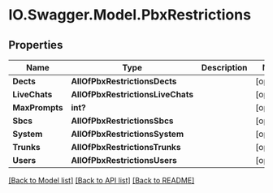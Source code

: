 # IO.Swagger.Model.PbxRestrictions
## Properties

Name | Type | Description | Notes
------------ | ------------- | ------------- | -------------
**Dects** | **AllOfPbxRestrictionsDects** |  | [optional] 
**LiveChats** | **AllOfPbxRestrictionsLiveChats** |  | [optional] 
**MaxPrompts** | **int?** |  | [optional] 
**Sbcs** | **AllOfPbxRestrictionsSbcs** |  | [optional] 
**System** | **AllOfPbxRestrictionsSystem** |  | [optional] 
**Trunks** | **AllOfPbxRestrictionsTrunks** |  | [optional] 
**Users** | **AllOfPbxRestrictionsUsers** |  | [optional] 

[[Back to Model list]](../README.md#documentation-for-models) [[Back to API list]](../README.md#documentation-for-api-endpoints) [[Back to README]](../README.md)

